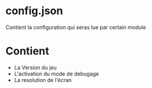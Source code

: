 # config.json
Contient la configuration qui seras lue par certain module

# Contient
* La Version du jeu
* L'activation du mode de debugage
* La resolution de l'écran
